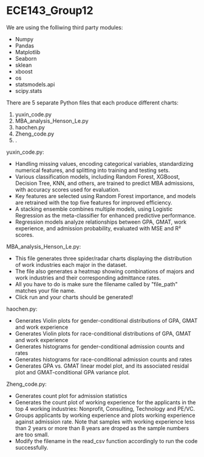 # ECE143_Group12

We are using the folliwing third party modules:
- Numpy
- Pandas
- Matplotlib
- Seaborn
- sklean
- xboost
- os
- statsmodels.api
- scipy.stats

There are 5 separate Python files that each produce different charts:
1) yuxin_code.py
2) MBA_analysis_Henson_Le.py
3) haochen.py
4) Zheng_code.py
5) .

yuxin_code.py:
- Handling missing values, encoding categorical variables, standardizing numerical features, and splitting into training and testing sets.
- Various classification models, including Random Forest, XGBoost, Decision Tree, KNN, and others, are trained to predict MBA admissions, with accuracy scores used for evaluation.
- Key features are selected using Random Forest importance, and models are retrained with the top five features for improved efficiency.
- A stacking ensemble combines multiple models, using Logistic Regression as the meta-classifier for enhanced predictive performance.
- Regression models analyze relationships between GPA, GMAT, work experience, and admission probability, evaluated with MSE and R² scores.

MBA_analysis_Henson_Le.py:
- This file generates three spider/radar charts displaying the distribution of work industries each major in the dataset.
- The file also generates a heatmap showing combinations of majors and work industries and their corresponding admittance rates.
- All you have to do is make sure the filename called by "file_path" matches your file name.
- Click run and your charts should be generated!

haochen.py:
- Generates Violin plots for gender-conditional distributions of GPA, GMAT and work experience
- Generates Violin plots for race-conditional distributions of GPA, GMAT and work experience
- Generates histograms for gender-conditional admission counts and rates
- Generates histograms for race-conditional admission counts and rates
- Generates GPA vs. GMAT linear model plot, and its associated residal plot and GMAT-conditional GPA variance plot.

Zheng_code.py:
- Generates count plot for admission statistics
- Generates the count plot of working experience for the applicants in the top 4 working industries: Nonprofit, Consulting, Technology and PE/VC.
- Groups applicants by working experience and plots working experience against admission rate. Note that samples with working experience less than 2 years or more than 8 years are droped as the sample numbers are too small.
- Modify the filename in the read_csv function accordingly to run the code successfully.

  

